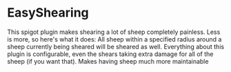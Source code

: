 # EasyShearing
This spigot plugin makes shearing a lot of sheep completely painless. Less is more, so here's what it does: All sheep within a specified radius around a sheep currently being sheared will be sheared as well.
Everything about this plugin is configurable, even the shears taking extra damage for all of the sheep (if you want that). Makes having sheep much more maintainable
